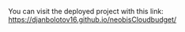 You can visit the deployed project with this link: https://djanbolotov16.github.io/neobisCloudbudget/
